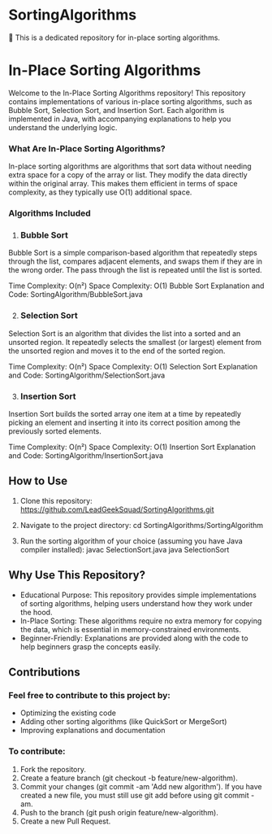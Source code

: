 # SortingAlgorithms

🎯 This is a dedicated repository for in-place sorting algorithms. 

# In-Place Sorting Algorithms

Welcome to the In-Place Sorting Algorithms repository! This repository contains implementations of various in-place sorting algorithms, such as Bubble Sort, Selection Sort, and Insertion Sort. Each algorithm is implemented in Java, with accompanying explanations to help you understand the underlying logic.

### What Are In-Place Sorting Algorithms?

In-place sorting algorithms are algorithms that sort data without needing extra space for a copy of the array or list. They modify the data directly within the original array. This makes them efficient in terms of space complexity, as they typically use O(1) additional space.

### Algorithms Included

1. ### Bubble Sort
Bubble Sort is a simple comparison-based algorithm that repeatedly steps through the list, compares adjacent elements, and swaps them if they are in the wrong order. The pass through the list is repeated until the list is sorted.

Time Complexity: O(n²)
Space Complexity: O(1)
Bubble Sort Explanation and Code: SortingAlgorithm/BubbleSort.java

2. ### Selection Sort
Selection Sort is an algorithm that divides the list into a sorted and an unsorted region. It repeatedly selects the smallest (or largest) element from the unsorted region and moves it to the end of the sorted region.

Time Complexity: O(n²)
Space Complexity: O(1)
Selection Sort Explanation and Code: SortingAlgorithm/SelectionSort.java

3. ### Insertion Sort
Insertion Sort builds the sorted array one item at a time by repeatedly picking an element and inserting it into its correct position among the previously sorted elements.

Time Complexity: O(n²)
Space Complexity: O(1)
Insertion Sort Explanation and Code: SortingAlgorithm/InsertionSort.java


## How to Use

1. Clone this repository:
https://github.com/LeadGeekSquad/SortingAlgorithms.git

2. Navigate to the project directory:
cd SortingAlgorithms/SortingAlgorithm

3. Run the sorting algorithm of your choice (assuming you have Java compiler installed):
javac SelectionSort.java
java SelectionSort


## Why Use This Repository?

- Educational Purpose: This repository provides simple implementations of sorting algorithms, helping users understand how they work under the hood.
- In-Place Sorting: These algorithms require no extra memory for copying the data, which is essential in memory-constrained environments.
- Beginner-Friendly: Explanations are provided along with the code to help beginners grasp the concepts easily.


## Contributions

### Feel free to contribute to this project by:

- Optimizing the existing code
- Adding other sorting algorithms (like QuickSort or MergeSort)
- Improving explanations and documentation

### To contribute:

1. Fork the repository.
2. Create a feature branch (git checkout -b feature/new-algorithm).
3. Commit your changes (git commit -am 'Add new algorithm'). If you have created a new file, you must still use git add before using git commit -am.
4. Push to the branch (git push origin feature/new-algorithm).
5. Create a new Pull Request.